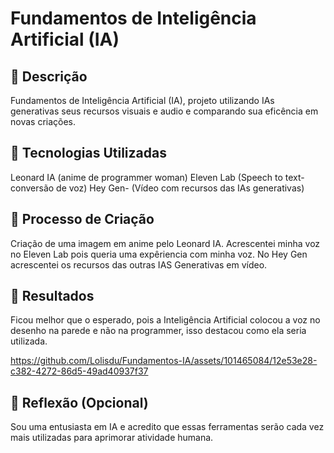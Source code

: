 # Fundamentos de Inteligência Artificial (IA)

## 📒 Descrição
Fundamentos de Inteligência Artificial (IA), projeto utilizando IAs generativas seus recursos visuais e audio e comparando sua eficência em novas criações. 

## 🤖 Tecnologias Utilizadas
Leonard IA (anime de programmer woman)
Eleven Lab (Speech to text- conversão de voz)
Hey Gen- (Vídeo com recursos das IAs generativas)

## 🧐 Processo de Criação
Criação de uma imagem em anime pelo Leonard IA.
Acrescentei minha voz no Eleven Lab pois queria uma expêriencia com minha voz.
No Hey Gen acrescentei os recursos das outras IAS Generativas em vídeo.

## 🚀 Resultados
Ficou melhor que o esperado, pois a Inteligência Artificial colocou a voz no desenho na parede e não na programmer, isso destacou como ela seria utilizada.



https://github.com/Lolisdu/Fundamentos-IA/assets/101465084/12e53e28-c382-4272-86d5-49ad40937f37



## 💭 Reflexão (Opcional)
Sou uma entusiasta em IA e acredito que essas ferramentas serão cada vez mais utilizadas para aprimorar atividade humana.



